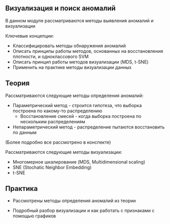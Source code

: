 Визуализация и поиск аномалий
---

В данном модуле рассматриваются методы выявления аномалий и визуализации

Ключевые концепции:

- Классифицировать методы обнаружения аномалий
- Описать принципы работы методов, основанных на восстановления плотности, и одноклассового SVM
- Описать принцип работы методов визуализации (MDS, t-SNE)
- Применить на практике методы визуализации данных

## Теория

Рассматриваются следующие методы определения аномалий:

- Параметрический метод - строится гипотеза, что выборка построена по какому-то распределению
    + Восстановление смесей - когда выборка построена по нескольким распределениям
- Непараметрический метод - распределение пытаются восстановить по данным

(Более подробно все рассмотрено в конспекте)

Рассматриваются следующие методы визуализации:

- Многомерное шкалирование (MDS, Multidimensional scaling)
- SNE (Stochatic Neighbor Embedding)
- t-SNE

## Практика

- Рассмотрены методы определения аномалий из теории

- Подробный разбор визуализации и как работать с признаками с помощью графиков

